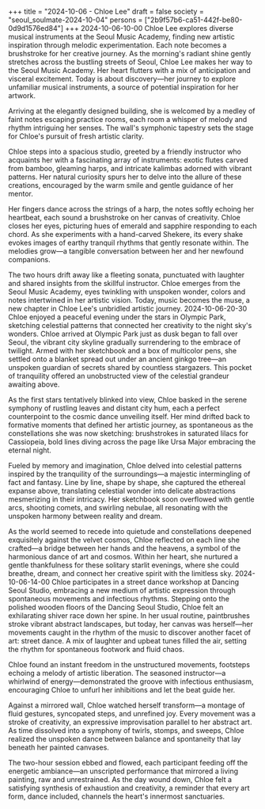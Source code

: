 +++
title = "2024-10-06 - Chloe Lee"
draft = false
society = "seoul_soulmate-2024-10-04"
persons = ["2b9f57b6-ca51-442f-be80-0d9d1576ed84"]
+++
2024-10-06-10-00
Chloe Lee explores diverse musical instruments at the Seoul Music Academy, finding new artistic inspiration through melodic experimentation. Each note becomes a brushstroke for her creative journey.
As the morning's radiant shine gently stretches across the bustling streets of Seoul, Chloe Lee makes her way to the Seoul Music Academy. Her heart flutters with a mix of anticipation and visceral excitement. Today is about discovery—her journey to explore unfamiliar musical instruments, a source of potential inspiration for her artwork.

Arriving at the elegantly designed building, she is welcomed by a medley of faint notes escaping practice rooms, each room a whisper of melody and rhythm intriguing her senses. The wall's symphonic tapestry sets the stage for Chloe's pursuit of fresh artistic clarity.

Chloe steps into a spacious studio, greeted by a friendly instructor who acquaints her with a fascinating array of instruments: exotic flutes carved from bamboo, gleaming harps, and intricate kalimbas adorned with vibrant patterns. Her natural curiosity spurs her to delve into the allure of these creations, encouraged by the warm smile and gentle guidance of her mentor.

Her fingers dance across the strings of a harp, the notes softly echoing her heartbeat, each sound a brushstroke on her canvas of creativity. Chloe closes her eyes, picturing hues of emerald and sapphire responding to each chord. As she experiments with a hand-carved Shekere, its every shake evokes images of earthy tranquil rhythms that gently resonate within. The melodies grow—a tangible conversation between her and her newfound companions.

The two hours drift away like a fleeting sonata, punctuated with laughter and shared insights from the skillful instructor. Chloe emerges from the Seoul Music Academy, eyes twinkling with unspoken wonder, colors and notes intertwined in her artistic vision. Today, music becomes the muse, a new chapter in Chloe Lee's unbridled artistic journey.
2024-10-06-20-30
Chloe enjoyed a peaceful evening under the stars in Olympic Park, sketching celestial patterns that connected her creativity to the night sky's wonders.
Chloe arrived at Olympic Park just as dusk began to fall over Seoul, the vibrant city skyline gradually surrendering to the embrace of twilight. Armed with her sketchbook and a box of multicolor pens, she settled onto a blanket spread out under an ancient ginkgo tree—an unspoken guardian of secrets shared by countless stargazers. This pocket of tranquility offered an unobstructed view of the celestial grandeur awaiting above.

As the first stars tentatively blinked into view, Chloe basked in the serene symphony of rustling leaves and distant city hum, each a perfect counterpoint to the cosmic dance unveiling itself. Her mind drifted back to formative moments that defined her artistic journey, as spontaneous as the constellations she was now sketching: brushstrokes in saturated lilacs for Cassiopeia, bold lines diving across the page like Ursa Major embracing the eternal night. 

Fueled by memory and imagination, Chloe delved into celestial patterns inspired by the tranquility of the surroundings—a majestic intermingling of fact and fantasy. Line by line, shape by shape, she captured the ethereal expanse above, translating celestial wonder into delicate abstractions mesmerizing in their intricacy. Her sketchbook soon overflowed with gentle arcs, shooting comets, and swirling nebulae, all resonating with the unspoken harmony between reality and dream. 

As the world seemed to recede into quietude and constellations deepened exquisitely against the velvet cosmos, Chloe reflected on each line she crafted—a bridge between her hands and the heavens, a symbol of the harmonious dance of art and cosmos. Within her heart, she nurtured a gentle thankfulness for these solitary starlit evenings, where she could breathe, dream, and connect her creative spirit with the limitless sky.
2024-10-06-14-00
Chloe participates in a street dance workshop at Dancing Seoul Studio, embracing a new medium of artistic expression through spontaneous movements and infectious rhythms.
Stepping onto the polished wooden floors of the Dancing Seoul Studio, Chloe felt an exhilarating shiver race down her spine. In her usual routine, paintbrushes stroke vibrant abstract landscapes, but today, her canvas was herself—her movements caught in the rhythm of the music to discover another facet of art: street dance. A mix of laughter and upbeat tunes filled the air, setting the rhythm for spontaneous footwork and fluid chaos. 

Chloe found an instant freedom in the unstructured movements, footsteps echoing a melody of artistic liberation. The seasoned instructor—a whirlwind of energy—demonstrated the groove with infectious enthusiasm, encouraging Chloe to unfurl her inhibitions and let the beat guide her.

Against a mirrored wall, Chloe watched herself transform—a montage of fluid gestures, syncopated steps, and unrefined joy. Every movement was a stroke of creativity, an expressive improvisation parallel to her abstract art. As time dissolved into a symphony of twirls, stomps, and sweeps, Chloe realized the unspoken dance between balance and spontaneity that lay beneath her painted canvases.

The two-hour session ebbed and flowed, each participant feeding off the energetic ambiance—an unscripted performance that mirrored a living painting, raw and unrestrained. As the day wound down, Chloe felt a satisfying synthesis of exhaustion and creativity, a reminder that every art form, dance included, channels the heart's innermost sanctuaries.
